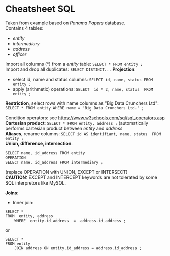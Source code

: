 # Cheatsheet SQL

Taken from example based on *Panama Papers* database.  
Contains 4 tables:  
- *entity*
- *intermediary*
- *address*
- *officer*

Import all columns (*) from a *entity* table: ```SELECT * FROM entity ;```   
Import and drop all duplicates: ```SELECT DISTINCT...```
**Projection**:
- select id, name and status columns: ```SELECT id, name, status FROM entity ;```
- apply (arithmetic) operations: ```SELECT  id * 2, name, status  FROM  entity ;```

**Restriction**, select rows with name columns as "Big Data Crunchers Ltd": ```SELECT * FROM entity WHERE name = 'Big Data Crunchers Ltd.' ;```  

Condition operators: see https://www.w3schools.com/sql/sql_operators.asp  
**Cartesian product**: ```SELECT * FROM entity, address ;``` (automatically performs cartesian product between *entity* and *address*  
**Aliases**, rename columns: ```SELECT id AS identifiant, name, status  FROM  entity ;```  
**Union, difference, intersection**:  
```python
SELECT name, id_address FROM entity
OPERATION
SELECT name, id_address FROM intermediary ;
```
(replace OPERATION with UNION, EXCEPT or INTERSECT)  
**CAUTION:** EXCEPT and INTERCEPT keywords are not tolerated by some SQL interpretors like MySQL.  

**Joins**:
- Inner join:

```
SELECT * 
FROM  entity, address  
	WHERE  entity.id_address  =  address.id_address ;
```  
or  
```
SELECT * 
FROM entity
	JOIN address ON entity.id_address = address.id_address ;
```
